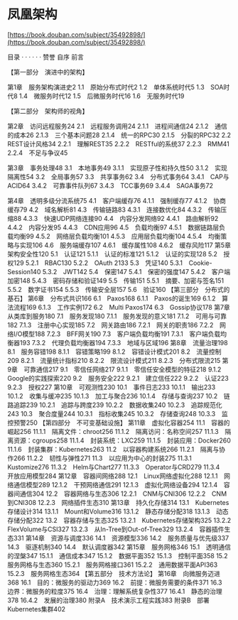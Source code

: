 # 凤凰架构

[https://book.douban.com/subject/35492898/](https://book.douban.com/subject/35492898/)

目录 · · · · · · 赞誉 自序 前言&#x20;

【第一部分　演进中的架构】&#x20;

第1章　服务架构演进史2 1.1　原始分布式时代2 1.2　单体系统时代5 1.3　SOA时代8 1.4　微服务时代12 1.5　后微服务时代16 1.6　无服务时代19&#x20;

【第二部分　架构师的视角】&#x20;

第2章　访问远程服务24 2.1　远程服务调用24 2.1.1　进程间通信24 2.1.2　通信的成本26 2.1.3　三个基本问题28 2.1.4　统一的RPC30 2.1.5　分裂的RPC32 2.2　REST设计风格34 2.2.1　理解REST35 2.2.2　RESTful的系统37 2.2.3　RMM41 2.2.4　不足与争议45&#x20;

第3章　事务处理48 3.1　本地事务49 3.1.1　实现原子性和持久性50 3.1.2　实现隔离性54 3.2　全局事务57 3.3　共享事务62 3.4　分布式事务64 3.4.1　CAP与ACID64 3.4.2　可靠事件队列67 3.4.3　TCC事务69 3.4.4　SAGA事务72&#x20;

第4章　透明多级分流系统75 4.1　客户端缓存76 4.1.1　强制缓存77 4.1.2　协商缓存79 4.2　域名解析81 4.3　传输链路83 4.3.1　连接数优化84 4.3.2　传输压缩88 4.3.3　快速UDP网络连接90 4.4　内容分发网络92 4.4.1　路由解析92 4.4.2　内容分发95 4.4.3　CDN应用96 4.5　负载均衡97 4.5.1　数据链路层负载均衡99 4.5.2　网络层负载均衡101 4.5.3　应用层负载均衡104 4.5.4　均衡策略与实现106 4.6　服务端缓存107 4.6.1　缓存属性108 4.6.2　缓存风险117 第5章　架构安全性120 5.1　认证121 5.1.1　认证的标准121 5.1.2　认证的实现128 5.2　授权129 5.2.1　RBAC130 5.2.2　OAuth 2133 5.3　凭证140 5.3.1　Cookie-Session140 5.3.2　JWT142 5.4　保密147 5.4.1　保密的强度147 5.4.2　客户端加密148 5.4.3　密码存储和验证149 5.5　传输151 5.5.1　摘要、加密与签名151 5.5.2　数字证书154 5.5.3　传输安全层157 5.6　验证160 【第三部分　分布式的基石】 第6章　分布式共识166 6.1　Paxos168 6.1.1　Paxos的诞生169 6.1.2　算法流程169 6.1.3　工作实例172 6.2　Multi Paxos174 6.3　Gossip协议178 第7章　从类库到服务180 7.1　服务发现180 7.1.1　服务发现的意义181 7.1.2　可用与可靠182 7.1.3　注册中心实现185 7.2　网关路由186 7.2.1　网关的职责186 7.2.2　网络I/O模型188 7.2.3　BFF网关190 7.3　客户端负载均衡191 7.3.1　客户端负载均衡器193 7.3.2　代理负载均衡器194 7.3.3　地域与区域196 第8章　流量治理198 8.1　服务容错198 8.1.1　容错策略199 8.1.2　容错设计模式201 8.2　流量控制209 8.2.1　流量统计指标210 8.2.2　限流设计模式211 8.2.3　分布式限流215 第9章　可靠通信217 9.1　零信任网络217 9.1.1　零信任安全模型的特征218 9.1.2　Google的实践探索220 9.2　服务安全222 9.2.1　建立信任222 9.2.2　认证223 9.2.3　授权227 第10章　可观测性230 10.1　事件日志233 10.1.1　输出233 10.1.2　收集与缓冲235 10.1.3　加工与聚合236 10.1.4　存储与查询237 10.2　链路追踪239 10.2.1　追踪与跨度239 10.2.2　数据收集240 10.2.3　追踪规范化243 10.3　聚合度量244 10.3.1　指标收集245 10.3.2　存储查询248 10.3.3　监控预警250 【第四部分　不可变基础设施】 第11章　虚拟化容器254 11.1　容器的崛起256 11.1.1　隔离文件：chroot256 11.1.2　隔离访问：名称空间257 11.1.3　隔离资源：cgroups258 11.1.4　封装系统：LXC259 11.1.5　封装应用：Docker260 11.1.6　封装集群：Kubernetes263 11.2　以容器构建系统266 11.2.1　隔离与协作266 11.2.2　韧性与弹性271 11.3　以应用为中心的封装275 11.3.1　Kustomize276 11.3.2　Helm与Chart277 11.3.3　Operator与CRD279 11.3.4　开放应用模型284 第12章　容器间网络288 12.1　Linux网络虚拟化288 12.1.1　网络通信模型289 12.1.2　干预网络通信291 12.1.3　虚拟化网络设备294 12.1.4　容器间通信304 12.2　容器网络与生态306 12.2.1　CNM与CNI306 12.2.2　CNM到CNI308 12.2.3　网络插件生态310 第13章　持久化存储314 13.1　Kubernetes存储设计314 13.1.1　Mount和Volume316 13.1.2　静态存储分配318 13.1.3　动态存储分配322 13.2　容器存储与生态325 13.2.1　Kubernetes存储架构325 13.2.2　FlexVolume与CSI327 13.2.3　从In-Tree到Out-of-Tree329 13.2.4　容器插件生态331 第14章　资源与调度336 14.1　资源模型336 14.2　服务质量与优先级337 14.3　驱逐机制340 14.4　默认调度器342 第15章　服务网格346 15.1　透明通信的涅槃347 15.1.1　通信成本347 15.1.2　数据平面352 15.1.3　控制平面358 15.2　服务网格与生态360 15.2.1　服务网格接口361 15.2.2　通用数据平面API363 15.2.3　服务网格生态364 【第五部分　技术方法论】 第16章　向微服务迈进368 16.1　目的：微服务的驱动力369 16.2　前提：微服务需要的条件371 16.3　边界：微服务的粒度375 16.4　治理：理解系统复杂性377 16.4.1　静态的治理378 16.4.2　发展的治理380 附录A　技术演示工程实践383 附录B　部署Kubernetes集群402
